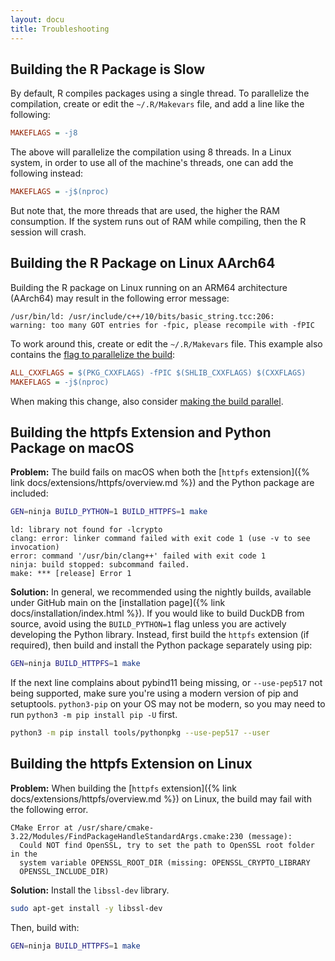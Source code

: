 ```yaml
---
layout: docu
title: Troubleshooting
---
```


## Building the R Package is Slow

By default, R compiles packages using a single thread.
To parallelize the compilation, create or edit the `~/.R/Makevars` file, and add a line like the following:

```ini
MAKEFLAGS = -j8
```

The above will parallelize the compilation using 8 threads. In a Linux system, in order to use all of the machine's threads, one can add the following instead:

```ini
MAKEFLAGS = -j$(nproc)
```

But note that, the more threads that are used, the higher the RAM consumption. If the system runs out of RAM while compiling, then the R session will crash.

## Building the R Package on Linux AArch64

Building the R package on Linux running on an ARM64 architecture (AArch64) may result in the following error message:

```console
/usr/bin/ld: /usr/include/c++/10/bits/basic_string.tcc:206:
warning: too many GOT entries for -fpic, please recompile with -fPIC
```

To work around this, create or edit the `~/.R/Makevars` file. This example also contains the [flag to parallelize the build](#building-the-r-package-is-slow):

```ini
ALL_CXXFLAGS = $(PKG_CXXFLAGS) -fPIC $(SHLIB_CXXFLAGS) $(CXXFLAGS)
MAKEFLAGS = -j$(nproc)
```

When making this change, also consider [making the build parallel](#building-the-r-package-is-slow).

## Building the httpfs Extension and Python Package on macOS

**Problem:** The build fails on macOS when both the [`httpfs` extension]({% link docs/extensions/httpfs/overview.md %}) and the Python package are included:

```bash
GEN=ninja BUILD_PYTHON=1 BUILD_HTTPFS=1 make
```

```console
ld: library not found for -lcrypto
clang: error: linker command failed with exit code 1 (use -v to see invocation)
error: command '/usr/bin/clang++' failed with exit code 1
ninja: build stopped: subcommand failed.
make: *** [release] Error 1
```

**Solution:**
In general, we recommended using the nightly builds, available under GitHub main on the [installation page]({% link docs/installation/index.html %}).
If you would like to build DuckDB from source, avoid using the `BUILD_PYTHON=1` flag unless you are actively developing the Python library.
Instead, first build the `httpfs` extension (if required), then build and install the Python package separately using pip:

```bash
GEN=ninja BUILD_HTTPFS=1 make
```

If the next line complains about pybind11 being missing, or `--use-pep517` not being supported, make sure you're using a modern version of pip and setuptools.
`python3-pip` on your OS may not be modern, so you may need to run `python3 -m pip install pip -U` first.

```bash
python3 -m pip install tools/pythonpkg --use-pep517 --user
```

## Building the httpfs Extension on Linux

**Problem:** When building the [`httpfs` extension]({% link docs/extensions/httpfs/overview.md %}) on Linux, the build may fail with the following error.

```console
CMake Error at /usr/share/cmake-3.22/Modules/FindPackageHandleStandardArgs.cmake:230 (message):
  Could NOT find OpenSSL, try to set the path to OpenSSL root folder in the
  system variable OPENSSL_ROOT_DIR (missing: OPENSSL_CRYPTO_LIBRARY
  OPENSSL_INCLUDE_DIR)
```

**Solution:** Install the `libssl-dev` library.

```bash
sudo apt-get install -y libssl-dev
```

Then, build with:

```bash
GEN=ninja BUILD_HTTPFS=1 make
```
